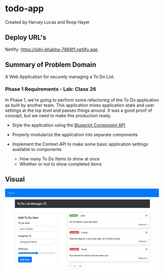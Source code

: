 # todo-app

Created by Harvey Lucas and Roop Hayer

## Deploy URL's

Netlify: https://silly-bhabha-7968f1.netlify.app

## Summary of Problem Domain

A Web Application for securely managing a To Do List.

### Phase 1 Requirements - Lab: Class 26

In Phase 1, we're going to perform some refactoring of the To Do application as built by another team. This application mixes application state and user settings at the top level and passes things around. It was a good proof of concept, but we need to make this production ready.

- Style the application using the [Blueprint Component API](https://blueprintjs.com/docs/#blueprint)

- Properly modularize the application into separate components

- Implement the Context API to make some basic application settings available to components
  - How many To Do Items to show at once
  - Whether or not to show completed items

## Visual

![todo](./assets/todo.png)
